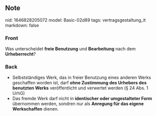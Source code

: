 ## Note
nid: 1646828205072
model: Basic-02d89
tags: vertragsgestaltung_it
markdown: false

### Front
Was unterscheidet <b>freie Benutzung</b> und <b>Bearbeitung</b>
nach dem <b>Urheberrecht</b>?

### Back
<ul>
  <li>Selbstständiges Werk, das in freier Benutzung eines anderen
  Werks geschaffen worden ist, darf <b>ohne Zustimmung des Urhebers
  des benutzten Werks</b> veröffentlicht und verwertet werden (§ 24
  Abs. 1 UrhG)
  <li>Das fremde Werk darf nicht in <b>identischer oder
  umgestalteter Form</b> übernommen werden, sondren nur als
  <b>Anregung für das eigene Werkschaffen</b> dienen.
</ul>
